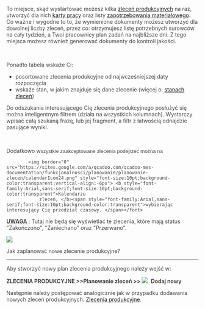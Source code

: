   

<font color="#444444">To miejsce, skąd wystartować możesz kilka <a href="https://sites.google.com/a/qcadoo.com/qcadoo-mes-documentation/funkcjonalnosci/planowanie/zlecenia-produkcyjne-1/zlecenia-produkcyjne">zleceń produkcyjnych</a> na raz, utworzyć dla nich <a href="https://sites.google.com/a/qcadoo.com/qcadoo-mes-documentation/funkcjonalnosci/karty-pracy">karty pracy</a> oraz listy <a href="https://sites.google.com/a/qcadoo.com/qcadoo-mes-documentation/funkcjonalnosci/Zaopatrzenie/zapotrzebowanie-materialowe">zapotrzebowania materiałowego</a>. Co ważne i wygodne to to, że wymienione dokumenty możesz utworzyć dla dowolnej liczby zleceń, przez co: otrzymujesz listę potrzebnych surowców na cały tydzień, a Twoi pracownicy plan zadań na najbliższe dni. Z tego miejsca możesz również generować dokumenty do kontroli jakości.</font>

<font color="#444444"><br>
    </font>

<font color="#444444">Ponadto tabela wskaże Ci:</font>

- <font color="#444444">posortowane zlecenia produkcyjne od najwcześniejszej daty rozpoczęcia</font>
- <font color="#444444">wskaże stan, w jakim znajduje się dane zlecenie (więcej o: <a href="https://sites.google.com/a/qcadoo.com/qcadoo-mes-documentation/funkcjonalnosci/planowanie/zlecenia-produkcyjne-1/stany-i-statusy-zlecen">stanach zleceń</a>)</font>

<font color="#444444">Do odszukania interesującego Cię zlecenia produkcyjnego posłużyć się można inteligentnym filtrem (działa na wszystkich kolumnach). Wystarczy wpisać całą szukaną frazę, lub jej fragment, a filtr z łatwością odnajdzie pasujące wyniki.</font>

<font color="#444444"><br>
        </font>

<font color="#444444">Dodatkowo w<span style="font-size:10pt;font-family:Arial,sans-serif;background-color:transparent">szystkie zaakceptowane zlecenia podejrzeć można na </span>

            <img border="0" src="https://sites.google.com/a/qcadoo.com/qcadoo-mes-documentation/funkcjonalnosci/planowanie/planowanie-zlecen/calendarIcon24.png" style="font-size:10pt;background-color:transparent;vertical-align:-6px"> <b style="font-family:Arial,sans-serif;font-size:10pt;background-color:transparent">Kalendarzu
                zleceń, </b><span style="font-family:Arial,sans-serif;font-size:10pt;background-color:transparent">wybierając interesujący Cię przedział czasowy. </span></font>

**<u>UWAGA</u>** : Tutaj nie będą się wyświetlać te zlecenia, które mają status "Zakończono", "Zaniechano" oraz "Przerwano". 

[![](https://sites.google.com/a/qcadoo.com/qcadoo-mes-documentation/funkcjonalnosci/planowanie/planowanie-zlecen/planowanie-%20planowanie%20zlece%C5%84%20strza%C5%82ki.png)](https://sites.google.com/a/qcadoo.com/qcadoo-mes-documentation/funkcjonalnosci/planowanie/planowanie-zlecen/planowanie-%20planowanie%20zlece%C5%84%20strza%C5%82ki.png)

  

Jak zaplanować nowe zlecenie produkcyjne?  

* * *

Aby stworzyć nowy plan zlecenia produkcyjnego należy wejść w:

  

**ZLECENIA PRODUKCYJNE \>\>Planowanie zleceń \>\>&nbsp;**![](https://sites.google.com/a/qcadoo.com/qcadoo-mes-documentation/_/rsrc/1353581000315/funkcjonalnosci/planowanie/zlecenia-produkcyjne-1/zlecenia-produkcyjne/newIcon24.png)&nbsp; **Dodaj nowy**

  

<font color="#444444">Następnie należy postępować analogicznie jak w przypadku dodawania nowych zleceń produkcyjnych. <a href="https://sites.google.com/a/qcadoo.com/qcadoo-mes-documentation/funkcjonalnosci/planowanie/zlecenia-produkcyjne-1/zlecenia-produkcyjne">Zlecenia produkcyjne</a>.</font>

